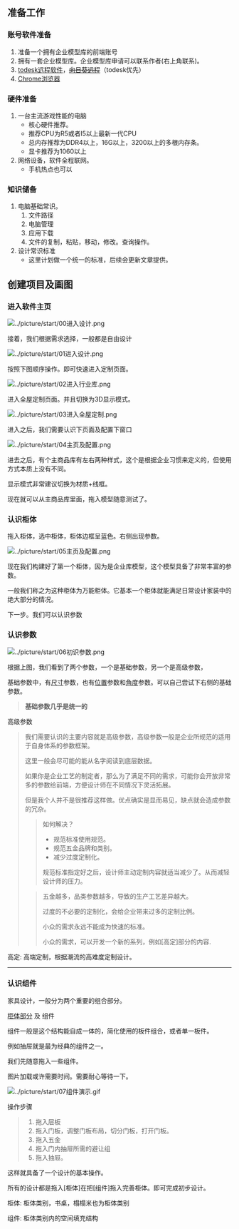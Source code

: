## 准备工作

### 账号软件准备

1. 准备一个拥有企业模型库的前端账号
2. 拥有一套企业模型库。企业模型库申请可以联系作者(右上角联系)。
3. [todesk远程软件](https://www.todesk.com/download.html)，~~[向日葵远程](https://sunlogin.oray.com/)~~（todesk优先）
4. [Chrome浏览器](https://www.google.cn/chrome/index.html)

### 硬件准备

1. 一台主流游戏性能的电脑
   - 核心硬件推荐。
   - 推荐CPU为R5或者I5以上最新一代CPU
   - 总内存推荐为DDR4以上，16G以上，3200以上的多根内存条。
   - 显卡推荐为1060以上
2. 网络设备，软件全程联网。
   - 手机热点也可以

### 知识储备

1. 电脑基础常识。
   1. 文件路径
   2. 电脑管理
   3. 应用下载
   4. 文件的复制，粘贴，移动，修改。查询操作。
2. 设计常识标准
   - 这里计划做一个统一的标准，后续会更新文章提供。

## 创建项目及画图

### 进入软件主页

![../picture/start/00进入设计.png](../picture/start/00进入设计.png)

接着，我们根据需求选择，一般都是自由设计

![../picture/start/01进入设计.png](../picture/start/01进入设计.png)

按照下图顺序操作。即可快速进入定制页面。

![../picture/start/02进入行业库.png](../picture/start/02进入行业库.png)

进入全屋定制页面。并且切换为3D显示模式。

![../picture/start/03进入全屋定制.png](../picture/start/03进入全屋定制.png)

进入之后，我们需要认识下页面及配置下窗口

![../picture/start/04主页及配置.png](../picture/start/04主页及配置.png)

进去之后，有个主商品库有左右两种样式，这个是根据企业习惯来定义的，但使用方式本质上没有不同。

显示模式非常建议切换为材质+线框。

现在就可以从主商品库里面，拖入模型随意测试了。

### 认识柜体

拖入柜体，选中柜体，柜体边框呈蓝色。右侧出现参数。

![../picture/start/05主页及配置.png](../picture/start/05主页及配置.png)

现在我们构建好了第一个柜体，因为是企业库模型，这个模型具备了非常丰富的参数。

一般我们称之为这种柜体为万能柜体。它基本一个柜体就能满足日常设计家装中的绝大部分的情况。

下一步。我们可以认识参数

### 认识参数

![../picture/start/06初识参数.png](../picture/start/06初识参数.png)

根据上图，我们看到了两个参数，一个是基础参数，另一个是高级参数，

基础参数中，有[尺寸](../theory/数据原理.md#尺寸篇)参数，也有[位置](../theory/数据原理.md#位置篇)参数和[角度](/theory/数据原理.html#旋转篇)参数。可以自己尝试下右侧的基础参数。

> **基础参数几乎是统一的**

高级参数

> 我们需要认识的主要内容就是高级参数，高级参数一般是企业所规范的适用于自身体系的参数框架。
>
> 这里一般会尽可能的能从名字阅读到底层数据。
>
> 如果你是企业工艺的制定者，那么为了满足不同的需求，可能你会开放非常多的参数给前端，方便设计师在不同情况下灵活拓展。
>
> 但是我个人并不是很推荐这样做。优点确实是显而易见，缺点就会造成参数的冗杂。
>
> > 如何解决？
> >
> > - 规范标准使用规范。
> > - 规范五金品牌和类别。
> > - 减少过度定制化。
> >
> > 规范标准指定好之后，设计师主动定制内容就适当减少了。从而减轻设计师的压力。
>
> 
>
> > 五金越多，品类参数越多，导致的生产工艺差异越大。
> >
> > 过度的不必要的定制化，会给企业带来过多的定制比例。
> >
> > 小众的需求永远不能成为快速的标准。
> >
> > 小众的需求，可以开发一个新的系列，例如[高定]部分的内容.
> > 
高定: 高端定制，根据潮流的高难度定制设计。

---

### 认识组件

家具设计，一般分为两个重要的组合部分。

[柜体部分](#认识柜体)  及  组件

组件一般是这个结构能自成一体的，简化使用的板件组合，或者单一板件。

例如抽屉就是最为经典的组件之一。

我们先随意拖入一些组件。

图片加载或许需要时间。需要耐心等待一下。

![../picture/start/07组件演示.gif](../picture/start/07组件演示.gif)

操作步骤

> 1. 拖入层板
> 2. 拖入门板，调整门板布局，切分门板，打开门板。
> 3. 拖入五金
> 4. 拖入门内抽屉所需的避让组
> 5. 拖入抽屉。

这样就具备了一个设计的基本操作。

所有的设计都是拖入[柜体]在把[组件]拖入完善柜体。即可完成初步设计。

柜体: 柜体类别，书桌，榻榻米也为柜体类别

组件: 柜体类别内的空间填充结构
